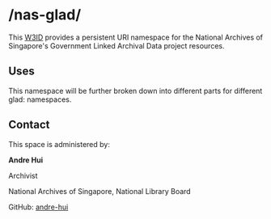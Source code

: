# /nas-glad/
This [W3ID](https://w3id.org/) provides a persistent URI namespace for the National Archives of Singapore's Government Linked Archival Data project resources.

## Uses
This namespace will be further broken down into different parts for different glad: namespaces.

## Contact
This space is administered by:

**Andre Hui**

Archivist

National Archives of Singapore, National Library Board

GitHub: [andre-hui](https://github.com/andre-hui)
